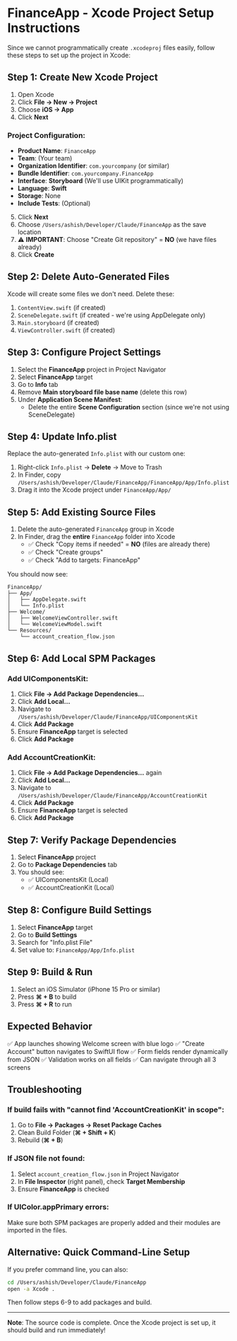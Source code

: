 # FinanceApp - Xcode Project Setup Instructions

Since we cannot programmatically create `.xcodeproj` files easily, follow these steps to set up the project in Xcode:

## Step 1: Create New Xcode Project

1. Open Xcode
2. Click **File → New → Project**
3. Choose **iOS → App**
4. Click **Next**

### Project Configuration:
- **Product Name**: `FinanceApp`
- **Team**: (Your team)
- **Organization Identifier**: `com.yourcompany` (or similar)
- **Bundle Identifier**: `com.yourcompany.FinanceApp`
- **Interface**: **Storyboard** (We'll use UIKit programmatically)
- **Language**: **Swift**
- **Storage**: None
- **Include Tests**: (Optional)

5. Click **Next**
6. Choose `/Users/ashish/Developer/Claude/FinanceApp` as the save location
7. ⚠️ **IMPORTANT**: Choose "Create Git repository" = **NO** (we have files already)
8. Click **Create**

## Step 2: Delete Auto-Generated Files

Xcode will create some files we don't need. Delete these:
1. `ContentView.swift` (if created)
2. `SceneDelegate.swift` (if created - we're using AppDelegate only)
3. `Main.storyboard` (if created)
4. `ViewController.swift` (if created)

## Step 3: Configure Project Settings

1. Select the **FinanceApp** project in Project Navigator
2. Select **FinanceApp** target
3. Go to **Info** tab
4. Remove **Main storyboard file base name** (delete this row)
5. Under **Application Scene Manifest**:
   - Delete the entire **Scene Configuration** section (since we're not using SceneDelegate)

## Step 4: Update Info.plist

Replace the auto-generated `Info.plist` with our custom one:

1. Right-click `Info.plist` → **Delete** → Move to Trash
2. In Finder, copy `/Users/ashish/Developer/Claude/FinanceApp/FinanceApp/App/Info.plist`
3. Drag it into the Xcode project under `FinanceApp/App/`

## Step 5: Add Existing Source Files

1. Delete the auto-generated `FinanceApp` group in Xcode
2. In Finder, drag the **entire** `FinanceApp` folder into Xcode
   - ✅ Check "Copy items if needed" = **NO** (files are already there)
   - ✅ Check "Create groups"
   - ✅ Check "Add to targets: FinanceApp"

You should now see:
```
FinanceApp/
├── App/
│   ├── AppDelegate.swift
│   └── Info.plist
├── Welcome/
│   ├── WelcomeViewController.swift
│   └── WelcomeViewModel.swift
└── Resources/
    └── account_creation_flow.json
```

## Step 6: Add Local SPM Packages

### Add UIComponentsKit:
1. Click **File → Add Package Dependencies...**
2. Click **Add Local...**
3. Navigate to `/Users/ashish/Developer/Claude/FinanceApp/UIComponentsKit`
4. Click **Add Package**
5. Ensure **FinanceApp** target is selected
6. Click **Add Package**

### Add AccountCreationKit:
1. Click **File → Add Package Dependencies...** again
2. Click **Add Local...**
3. Navigate to `/Users/ashish/Developer/Claude/FinanceApp/AccountCreationKit`
4. Click **Add Package**
5. Ensure **FinanceApp** target is selected
6. Click **Add Package**

## Step 7: Verify Package Dependencies

1. Select **FinanceApp** project
2. Go to **Package Dependencies** tab
3. You should see:
   - ✅ UIComponentsKit (Local)
   - ✅ AccountCreationKit (Local)

## Step 8: Configure Build Settings

1. Select **FinanceApp** target
2. Go to **Build Settings**
3. Search for "Info.plist File"
4. Set value to: `FinanceApp/App/Info.plist`

## Step 9: Build & Run

1. Select an iOS Simulator (iPhone 15 Pro or similar)
2. Press **⌘ + B** to build
3. Press **⌘ + R** to run

## Expected Behavior

✅ App launches showing Welcome screen with blue logo
✅ "Create Account" button navigates to SwiftUI flow
✅ Form fields render dynamically from JSON
✅ Validation works on all fields
✅ Can navigate through all 3 screens

## Troubleshooting

### If build fails with "cannot find 'AccountCreationKit' in scope":

1. Go to **File → Packages → Reset Package Caches**
2. Clean Build Folder (**⌘ + Shift + K**)
3. Rebuild (**⌘ + B**)

### If JSON file not found:

1. Select `account_creation_flow.json` in Project Navigator
2. In **File Inspector** (right panel), check **Target Membership**
3. Ensure **FinanceApp** is checked

### If UIColor.appPrimary errors:

Make sure both SPM packages are properly added and their modules are imported in the files.

## Alternative: Quick Command-Line Setup

If you prefer command line, you can also:

```bash
cd /Users/ashish/Developer/Claude/FinanceApp
open -a Xcode .
```

Then follow steps 6-9 to add packages and build.

---

**Note**: The source code is complete. Once the Xcode project is set up, it should build and run immediately!
